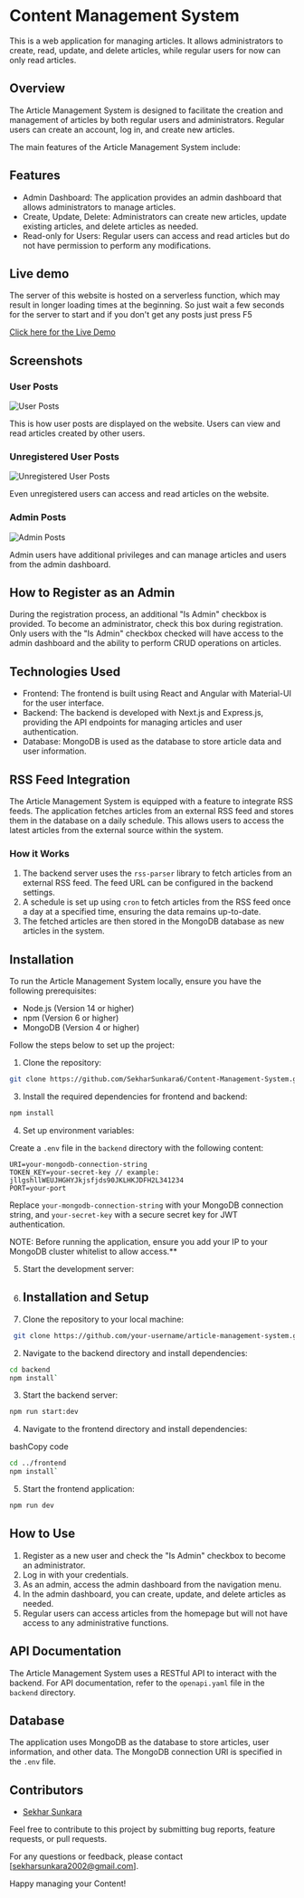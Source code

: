 # Content Management System

This is a web application for managing articles. It allows administrators to create, read, update, and delete articles, while regular users for now can only read articles.

## Overview

The Article Management System is designed to facilitate the creation and management of articles by both regular users and administrators. Regular users can create an account, log in, and create new articles.

The main features of the Article Management System include:

## Features

- Admin Dashboard: The application provides an admin dashboard that allows administrators to manage articles.
- Create, Update, Delete: Administrators can create new articles, update existing articles, and delete articles as needed.
- Read-only for Users: Regular users can access and read articles but do not have permission to perform any modifications.

## Live demo

The server of this website is hosted on a serverless function, 
which may result in longer loading times at the beginning. 
So just wait a few seconds for the server to start and if you don't get any posts just press F5 

[Click here for the Live Demo](https://article-management-system-blbk-asy6linqb-salihub.vercel.app)

## Screenshots

### User Posts

![User Posts](./demo-images/jpg%202.png)

This is how user posts are displayed on the website. Users can view and read articles created by other users.

### Unregistered User Posts

![Unregistered User Posts](./demo-images/jpg%201.png)

Even unregistered users can access and read articles on the website.

### Admin Posts

![Admin Posts](./demo-images/admin_posts.png)

Admin users have additional privileges and can manage articles and users from the admin dashboard.

## How to Register as an Admin

During the registration process, an additional "Is Admin" checkbox is provided. To become an administrator, check this box during registration. Only users with the "Is Admin" checkbox checked will have access to the admin dashboard and the ability to perform CRUD operations on articles.

## Technologies Used

- Frontend: The frontend is built using React and Angular with Material-UI for the user interface.
- Backend: The backend is developed with Next.js and Express.js, providing the API endpoints for managing articles and user authentication.
- Database: MongoDB is used as the database to store article data and user information.

## RSS Feed Integration

The Article Management System is equipped with a feature to integrate RSS feeds. The application fetches articles from an external RSS feed and stores them in the database on a daily schedule. This allows users to access the latest articles from the external source within the system.

### How it Works

1.  The backend server uses the `rss-parser` library to fetch articles from an external RSS feed. The feed URL can be configured in the backend settings.
2.  A schedule is set up using `cron` to fetch articles from the RSS feed once a day at a specified time, ensuring the data remains up-to-date.
3.  The fetched articles are then stored in the MongoDB database as new articles in the system.

## Installation

To run the Article Management System locally, ensure you have the following prerequisites:

- Node.js (Version 14 or higher)
- npm (Version 6 or higher)
- MongoDB (Version 4 or higher)

Follow the steps below to set up the project:

1. Clone the repository:

```bash
git clone https://github.com/SekharSunkara6/Content-Management-System.git
```

3. Install the required dependencies for frontend and backend:

```bash
npm install
```

4. Set up environment variables:

Create a `.env` file in the `backend` directory with the following content:

```
URI=your-mongodb-connection-string
TOKEN_KEY=your-secret-key // example: jllgshllWEUJHGHYJkjsfjds90JKLHKJDFH2L341234
PORT=your-port
```

Replace `your-mongodb-connection-string` with your MongoDB connection string, and `your-secret-key` with a secure secret key for JWT authentication.

NOTE: Before running the application, ensure you add your IP to your MongoDB cluster whitelist to allow access.**

5. Start the development server:
6. ## Installation and Setup

7. Clone the repository to your local machine:

```bash
 git clone https://github.com/your-username/article-management-system.git`
```

2.  Navigate to the backend directory and install dependencies:

```bash
cd backend
npm install`
```

3.  Start the backend server:

```bash
npm run start:dev
```

4.  Navigate to the frontend directory and install dependencies:

bashCopy code

```bash
cd ../frontend
npm install`
```

5.  Start the frontend application:

```bash
npm run dev
```

## How to Use

1.  Register as a new user and check the "Is Admin" checkbox to become an administrator.
2.  Log in with your credentials.
3.  As an admin, access the admin dashboard from the navigation menu.
4.  In the admin dashboard, you can create, update, and delete articles as needed.
5.  Regular users can access articles from the homepage but will not have access to any administrative functions.

## API Documentation

The Article Management System uses a RESTful API to interact with the backend. For API documentation, refer to the `openapi.yaml` file in the `backend` directory.

## Database

The application uses MongoDB as the database to store articles, user information, and other data. The MongoDB connection URI is specified in the `.env` file.

## Contributors

- [Sekhar Sunkara](https://github.com/SekharSunkara6)

Feel free to contribute to this project by submitting bug reports, feature requests, or pull requests.

For any questions or feedback, please contact [sekharsunkara2002@gmail.com].

Happy managing your Content!
